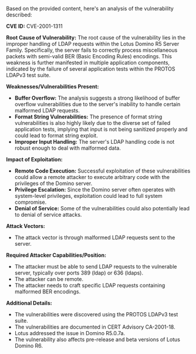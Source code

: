 Based on the provided content, here's an analysis of the vulnerability described:

**CVE ID:** CVE-2001-1311

**Root Cause of Vulnerability:**
The root cause of the vulnerability lies in the improper handling of LDAP requests within the Lotus Domino R5 Server Family. Specifically, the server fails to correctly process miscellaneous packets with semi-valid BER (Basic Encoding Rules) encodings. This weakness is further manifested in multiple application components, indicated by the failure of several application tests within the PROTOS LDAPv3 test suite.

**Weaknesses/Vulnerabilities Present:**
- **Buffer Overflow:** The analysis suggests a strong likelihood of buffer overflow vulnerabilities due to the server's inability to handle certain malformed LDAP requests.
- **Format String Vulnerabilities:** The presence of format string vulnerabilities is also highly likely due to the diverse set of failed application tests, implying that input is not being sanitized properly and could lead to format string exploit.
- **Improper Input Handling:** The server's LDAP handling code is not robust enough to deal with malformed data.

**Impact of Exploitation:**
- **Remote Code Execution:** Successful exploitation of these vulnerabilities could allow a remote attacker to execute arbitrary code with the privileges of the Domino server.
- **Privilege Escalation:** Since the Domino server often operates with system-level privileges, exploitation could lead to full system compromise.
- **Denial of Service:** Some of the vulnerabilities could also potentially lead to denial of service attacks.

**Attack Vectors:**
- The attack vector is through malformed LDAP requests sent to the server.

**Required Attacker Capabilities/Position:**
- The attacker must be able to send LDAP requests to the vulnerable server, typically over ports 389 (ldap) or 636 (ldaps).
- The attacker can be remote.
- The attacker needs to craft specific LDAP requests containing malformed BER encodings.

**Additional Details:**
- The vulnerabilities were discovered using the PROTOS LDAPv3 test suite.
- The vulnerabilities are documented in CERT Advisory CA-2001-18.
- Lotus addressed the issue in Domino R5.0.7a.
- The vulnerability also affects pre-release and beta versions of Lotus Domino R6.